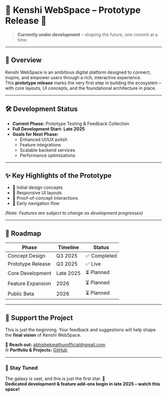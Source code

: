 # 🌌 Kenshi WebSpace – Prototype Release 🚀

> **Currently under development** – shaping the future, one commit at a time.

---

## 📖 Overview  
Kenshi WebSpace is an ambitious digital platform designed to connect, inspire, and empower users through a rich, interactive experience.  
This **prototype release** marks the very first step in building the ecosystem – with core layouts, UI concepts, and the foundational architecture in place.

---

## 🛠 Development Status  
- **Current Phase:** Prototype Testing & Feedback Collection  
- **Full Development Start:** **Late 2025**  
- **Goals for Next Phase:**  
  - Enhanced UI/UX polish  
  - Feature integrations  
  - Scalable backend services  
  - Performance optimizations

---

## ✨ Key Highlights of the Prototype  
- 🔹 Initial design concepts  
- 🔹 Responsive UI layouts  
- 🔹 Proof-of-concept interactions  
- 🔹 Early navigation flow  

*(Note: Features are subject to change as development progresses)*

---

## 📅 Roadmap  
| Phase | Timeline | Status |
|-------|----------|--------|
| Concept Design | Q3 2025 | ✅ Completed |
| Prototype Release | Q3 2025 | ✅ Live |
| Core Development | Late 2025 | ⏳ Planned |
| Feature Expansion | 2026 | ⏳ Planned |
| Public Beta | 2026 | ⏳ Planned |

---

## 🖤 Support the Project  
This is just the beginning. Your feedback and suggestions will help shape the **final vision** of Kenshi WebSpace.  

📩 **Reach out:** [abhishekmathurofficial@gmail.com](mailto:abhishekmathurofficial@gmail.com)  
🌐 **Portfolio & Projects:** [GitHub](https://github.com/Kenshi2727)

---

### 📌 Stay Tuned  
The galaxy is vast, and this is just the first star. 🌠  
**Dedicated development & feature add-ons begin in late 2025 – watch this space!**
